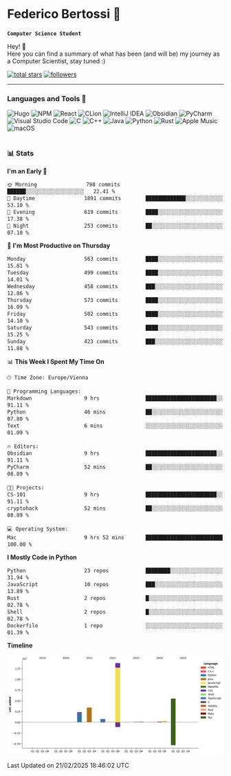 # Federico Bertossi 🚀

**`Computer Science Student`**

[//]: # (Thanks to @ForrestKnight for the inspiration.)

<!-- TODO: Insert a banner image -->

Hey! 👋</br>
Here you can find a summary of what has been (and will be) my journey as a Computer Scientist, stay tuned :)

   <p>
      <a href="https://github.com/mrBymax?tab=repositories&sort=stargazers">
         <img alt="total stars" title="Total stars on GitHub" src="https://custom-icon-badges.demolab.com/github/stars/mrBymax?color=55960c&style=for-the-badge&labelColor=488207&logo=star"/></a>
<a href="https://github.com/mrBymax?tab=followers">
         <img alt="followers" title="Follow me on Github" src="https://custom-icon-badges.demolab.com/github/followers/mrBymax?color=236ad3&labelColor=1155ba&style=for-the-badge&logo=person-add&label=Follow&logoColor=white"/></a>
   </p>

---

<!-- TODO: Insert a GIF -->
### Languages and Tools 🧰

<!-- TODO: Change it with shields -->
![Hugo](https://img.shields.io/badge/Hugo-black.svg?style=for-the-badge&logo=Hugo)
![NPM](https://img.shields.io/badge/NPM-%23CB3837.svg?style=for-the-badge&logo=npm&logoColor=white)
![React](https://img.shields.io/badge/react-%2320232a.svg?style=for-the-badge&logo=react&logoColor=%2361DAFB)
![CLion](https://img.shields.io/badge/CLion-black?style=for-the-badge&logo=clion&logoColor=white)
![IntelliJ IDEA](https://img.shields.io/badge/IntelliJIDEA-000000.svg?style=for-the-badge&logo=intellij-idea&logoColor=white)
![Obsidian](https://img.shields.io/badge/Obsidian-%23483699.svg?style=for-the-badge&logo=obsidian&logoColor=white)
![PyCharm](https://img.shields.io/badge/pycharm-143?style=for-the-badge&logo=pycharm&logoColor=black&color=black&labelColor=green)
![Visual Studio Code](https://img.shields.io/badge/Visual%20Studio%20Code-0078d7.svg?style=for-the-badge&logo=visual-studio-code&logoColor=white)
![C](https://img.shields.io/badge/c-%2300599C.svg?style=for-the-badge&logo=c&logoColor=white)
![C++](https://img.shields.io/badge/c++-%2300599C.svg?style=for-the-badge&logo=c%2B%2B&logoColor=white)
![Java](https://img.shields.io/badge/java-%23ED8B00.svg?style=for-the-badge&logo=openjdk&logoColor=white)
![Python](https://img.shields.io/badge/python-3670A0?style=for-the-badge&logo=python&logoColor=ffdd54)
![Rust](https://img.shields.io/badge/Rust-000000?logo=Rust&logoColor=white)
![Apple Music](https://img.shields.io/badge/Apple_Music-9933CC?style=for-the-badge&logo=apple-music&logoColor=white)
![macOS](https://img.shields.io/badge/mac%20os-000000?style=for-the-badge&logo=macos&logoColor=F0F0F0)


#

### 📊 Stats

<!-- ![My GitHub stats](https://github-readme-stats.vercel.app/api?username=mrBymax&show_icons=true&theme=dracula) -->


<!--START_SECTION:waka-->
**I'm an Early 🐤** 

```text
🌞 Morning                798 commits         ██████░░░░░░░░░░░░░░░░░░░   22.41 % 
🌆 Daytime                1891 commits        █████████████░░░░░░░░░░░░   53.10 % 
🌃 Evening                619 commits         ████░░░░░░░░░░░░░░░░░░░░░   17.38 % 
🌙 Night                  253 commits         ██░░░░░░░░░░░░░░░░░░░░░░░   07.10 % 
```
📅 **I'm Most Productive on Thursday** 

```text
Monday                   563 commits         ████░░░░░░░░░░░░░░░░░░░░░   15.81 % 
Tuesday                  499 commits         ████░░░░░░░░░░░░░░░░░░░░░   14.01 % 
Wednesday                458 commits         ███░░░░░░░░░░░░░░░░░░░░░░   12.86 % 
Thursday                 573 commits         ████░░░░░░░░░░░░░░░░░░░░░   16.09 % 
Friday                   502 commits         ████░░░░░░░░░░░░░░░░░░░░░   14.10 % 
Saturday                 543 commits         ████░░░░░░░░░░░░░░░░░░░░░   15.25 % 
Sunday                   423 commits         ███░░░░░░░░░░░░░░░░░░░░░░   11.88 % 
```


📊 **This Week I Spent My Time On** 

```text
🕑︎ Time Zone: Europe/Vienna

💬 Programming Languages: 
Markdown                 9 hrs               ███████████████████████░░   91.11 % 
Python                   46 mins             ██░░░░░░░░░░░░░░░░░░░░░░░   07.80 % 
Text                     6 mins              ░░░░░░░░░░░░░░░░░░░░░░░░░   01.09 % 

🔥 Editors: 
Obsidian                 9 hrs               ███████████████████████░░   91.11 % 
PyCharm                  52 mins             ██░░░░░░░░░░░░░░░░░░░░░░░   08.89 % 

🐱‍💻 Projects: 
CS-101                   9 hrs               ███████████████████████░░   91.11 % 
cryptohack               52 mins             ██░░░░░░░░░░░░░░░░░░░░░░░   08.89 % 

💻 Operating System: 
Mac                      9 hrs 52 mins       █████████████████████████   100.00 % 
```

**I Mostly Code in Python** 

```text
Python                   23 repos            ████████░░░░░░░░░░░░░░░░░   31.94 % 
JavaScript               10 repos            ███░░░░░░░░░░░░░░░░░░░░░░   13.89 % 
Rust                     2 repos             █░░░░░░░░░░░░░░░░░░░░░░░░   02.78 % 
Shell                    2 repos             █░░░░░░░░░░░░░░░░░░░░░░░░   02.78 % 
Dockerfile               1 repo              ░░░░░░░░░░░░░░░░░░░░░░░░░   01.39 % 
```



**Timeline**

![Lines of Code chart](https://raw.githubusercontent.com/mrBymax/mrBymax/main/assets/bar_graph.png)


 Last Updated on 21/02/2025 18:46:02 UTC
<!--END_SECTION:waka-->


[linkedin]: https://linkedin.com/federico-bertossi
[website]:  https://www.federicobertossi.com

</details>
